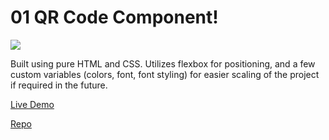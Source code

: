 # 01 QR Code Component!


<img src="https://user-images.githubusercontent.com/74252988/201067848-fe657896-088f-4a9b-b71b-43ddc6035e63.jpg">


Built using pure HTML and CSS. Utilizes flexbox for positioning, and a few custom variables (colors, font, font styling) for easier scaling of the project if required in the future.


[Live Demo](https://isamardzija.github.io/FrontendmentorIO/01%20QRCode%20Component%20Main/)

[Repo](https://github.com/isamardzija/FrontendmentorIO/tree/main/01%20QRCode%20Component%20Main)
